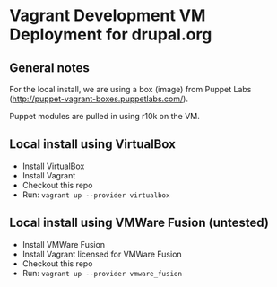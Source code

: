 Vagrant Development VM Deployment for drupal.org
===============

General notes
-------------
For the local install, we are using a box (image) from Puppet Labs (http://puppet-vagrant-boxes.puppetlabs.com/).

Puppet modules are pulled in using r10k on the VM.

Local install using VirtualBox
------------------------------
* Install VirtualBox
* Install Vagrant
* Checkout this repo
* Run: `vagrant up --provider virtualbox`

Local install using VMWare Fusion (untested)
---------------------------------
* Install VMWare Fusion
* Install Vagrant licensed for VMWare Fusion
* Checkout this repo
* Run: `vagrant up --provider vmware_fusion`
